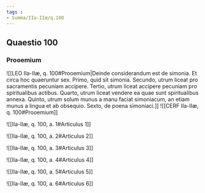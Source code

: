```yaml
---
tags : 
- Summa/IIa-IIæ/q.100
---
```


## Quaestio 100

### Prooemium

![[LEO IIa-IIæ, q. 100#Prooemium|Deinde considerandum est de simonia. Et circa hoc quaeruntur sex. Primo, quid sit simonia. Secundo, utrum liceat pro sacramentis pecuniam accipere. Tertio, utrum liceat accipere pecuniam pro spiritualibus actibus. Quarto, utrum liceat vendere ea quae sunt spiritualibus annexa. Quinto, utrum solum munus a manu faciat simoniacum, an etiam munus a lingua et ab obsequio. Sexto, de poena simoniaci.]]
![[CERF IIa-IIæ, q. 100#Prooemium]]

![[IIa-IIæ, q. 100, a. 1#Articulus 1]]

![[IIa-IIæ, q. 100, a. 2#Articulus 2]]

![[IIa-IIæ, q. 100, a. 3#Articulus 3]]

![[IIa-IIæ, q. 100, a. 4#Articulus 4]]

![[IIa-IIæ, q. 100, a. 5#Articulus 5]]

![[IIa-IIæ, q. 100, a. 6#Articulus 6]]

